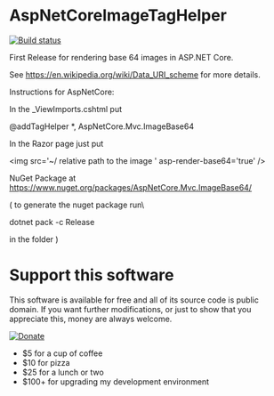 # AspNetCoreImageTagHelper

[![Build status](https://ci.appveyor.com/api/projects/status/pkt3xn2wquk1duhd?svg=true)](https://ci.appveyor.com/project/davidrevoledo/aspnetcoreimagetaghelper)


First Release for rendering base 64 images in ASP.NET Core.

See https://en.wikipedia.org/wiki/Data_URI_scheme  for more details.

Instructions for AspNetCore:

In the _ViewImports.cshtml  put

@addTagHelper *, AspNetCore.Mvc.ImageBase64 

In the Razor page just put

 &lt;img src='~/ relative path to the image ' asp-render-base64='true' /&gt;

 NuGet Package at https://www.nuget.org/packages/AspNetCore.Mvc.ImageBase64/ 
 
 ( to generate the nuget package run\

 dotnet pack -c Release
 
 in the folder )
 
 # Support this software

This software is available for free and all of its source code is public domain.  If you want further modifications, or just to show that you appreciate this, money are always welcome.

[![Donate](https://img.shields.io/badge/Donate-PayPal-green.svg)](https://paypal.me/ignatandrei1970/25)

* $5 for a cup of coffee
* $10 for pizza 
* $25 for a lunch or two
* $100+ for upgrading my development environment

